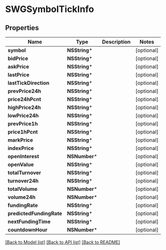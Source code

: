 # SWGSymbolTickInfo

## Properties
Name | Type | Description | Notes
------------ | ------------- | ------------- | -------------
**symbol** | **NSString*** |  | [optional] 
**bidPrice** | **NSString*** |  | [optional] 
**askPrice** | **NSString*** |  | [optional] 
**lastPrice** | **NSString*** |  | [optional] 
**lastTickDirection** | **NSString*** |  | [optional] 
**prevPrice24h** | **NSString*** |  | [optional] 
**price24hPcnt** | **NSString*** |  | [optional] 
**highPrice24h** | **NSString*** |  | [optional] 
**lowPrice24h** | **NSString*** |  | [optional] 
**prevPrice1h** | **NSString*** |  | [optional] 
**price1hPcnt** | **NSString*** |  | [optional] 
**markPrice** | **NSString*** |  | [optional] 
**indexPrice** | **NSString*** |  | [optional] 
**openInterest** | **NSNumber*** |  | [optional] 
**openValue** | **NSString*** |  | [optional] 
**totalTurnover** | **NSString*** |  | [optional] 
**turnover24h** | **NSString*** |  | [optional] 
**totalVolume** | **NSNumber*** |  | [optional] 
**volume24h** | **NSNumber*** |  | [optional] 
**fundingRate** | **NSString*** |  | [optional] 
**predictedFundingRate** | **NSString*** |  | [optional] 
**nextFundingTime** | **NSString*** |  | [optional] 
**countdownHour** | **NSNumber*** |  | [optional] 

[[Back to Model list]](../README.md#documentation-for-models) [[Back to API list]](../README.md#documentation-for-api-endpoints) [[Back to README]](../README.md)



